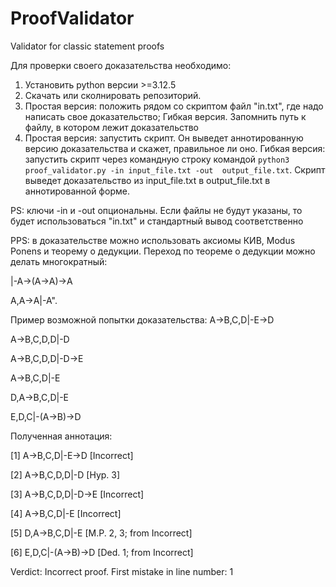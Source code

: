 # ProofValidator
Validator for classic statement proofs

Для проверки своего доказательства необходимо:
1. Установить python версии >=3.12.5
2. Скачать или сколнировать репозиторий.
3. Простая версия: положить рядом со скриптом файл "in.txt", где надо написать свое доказательство; Гибкая версия. Запомнить путь к файлу, в котором лежит доказательство
4. Простая версия: запустить скрипт. Он выведет аннотированную версию доказательства и скажет, правильное ли оно. Гибкая версия: запустить скрипт через командную строку командой `python3 proof_validator.py -in input_file.txt -out  output_file.txt`. Скрипт выведет доказательство из input_file.txt в output_file.txt в аннотированной форме.

PS: ключи -in и -out опциональны. Если файлы не будут указаны, то будет использоваться "in.txt" и стандартный вывод соответственно

PPS: в доказательстве можно использовать аксиомы КИВ, Modus Ponens и теорему о дедукции. Переход по теореме о дедукции можно делать многократный:

|-A->(A->A)->A

A,A->A|-A".

Пример возможной попытки доказательства:
A->B,C,D|-E->D

A->B,C,D,D|-D

A->B,C,D,D|-D->E

A->B,C,D|-E

D,A->B,C,D|-E

E,D,C|-(A->B)->D

Полученная аннотация:

[1] A->B,C,D|-E->D [Incorrect]

[2] A->B,C,D,D|-D [Hyp. 3]

[3] A->B,C,D,D|-D->E [Incorrect]

[4] A->B,C,D|-E [Incorrect]

[5] D,A->B,C,D|-E [M.P. 2, 3; from Incorrect]

[6] E,D,C|-(A->B)->D [Ded. 1; from Incorrect]

Verdict: Incorrect proof. First mistake in line number: 1
